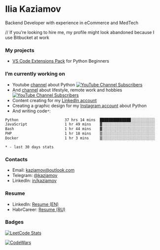 # Ilia Kaziamov

Backend Developer with experience in eCommerce and MedTech

// If you're looking to hire me, my profile might look abandoned because I use Bitbucket at work

<!--
## About


The beginning of my career was working in a small online store in Krasnoyarsk (Siberia). I was fascinated by working with clients and improving order picking and delivery algorithms.

As an online store manager, I have been involved in sales and customer service for 2 regional and 3 federal online stores for 6 years.

After that, I began to look for opportunities to work remotely and influence processes more, so I started freelancing in the field of social media marketing and graphic design.

Over time, I rethought my career and realized that I was fascinated by the technical side of online sales and I began training as a developer.
-->
### My projects
* [VS Code Extensions Pack](https://marketplace.visualstudio.com/items?itemName=kaziamov.quickstart-python-pack&ssr=false#overview) for Python Beginners


### I’m currently working on
  * Youtube [channel](https://www.youtube.com/channel/UCYspuehThql30psLWg3c-fA/?sub_confirmation=1) about Python [![YouTube Channel Subscribers](https://img.shields.io/youtube/channel/subscribers/UCYspuehThql30psLWg3c-fA)](https://www.youtube.com/channel/UCYspuehThql30psLWg3c-fA/?sub_confirmation=1) 
  * And [channel](https://www.youtube.com/channel/UCYLIThkSR1JmUoxLXtc-S9w/?sub_confirmation=1) about lifestyle, remote work and hobbies [![YouTube Channel Subscribers](https://img.shields.io/youtube/channel/subscribers/UCYLIThkSR1JmUoxLXtc-S9w)](https://www.youtube.com/channel/UCYLIThkSR1JmUoxLXtc-S9w/?sub_confirmation=1) 
  * Content creating  for my [LinkedIn account](https://www.linkedin.com/feed/hashtag/?keywords=kaziamov)
  * Creating a graphic design for my [Instagram account](https://instagram.com/kaziamov_) about Python
  * And writing code```*```:

<!--START_SECTION:waka-->

```txt
Python                     37 hrs 14 mins  ██████████████░░░░░░░░░░░   55.40 %
JavaScript                 1 hr 49 mins    ▓░░░░░░░░░░░░░░░░░░░░░░░░   02.72 %
Bash                       1 hr 44 mins    ▓░░░░░░░░░░░░░░░░░░░░░░░░   02.59 %
PHP                        1 hr 18 mins    ▒░░░░░░░░░░░░░░░░░░░░░░░░   01.95 %
Docker                     1 hr 3 mins     ▒░░░░░░░░░░░░░░░░░░░░░░░░   01.57 %
```

<!--END_SECTION:waka-->
 ```* - last 30 days stats```

<!--
## What I'm planning to do

## I’m currently learning ...

## 👯 I’m looking to collaborate on ...
## 🤔 I’m looking for help with ...
## 💬 Ask me about graphic design, marketing or psychology
## 📫 How to reach me: ...
## 😄 Pronouns: ...
## ⚡ Fun fact: ...
-->

### Contacts
* Email: [kaziamov@outlook.com](mailto:kaziamov@outlook.com)
* Telegram: [@kaziamov](https://t.me/kaziamov)
* LinkedIn: [in/kaziamov](https://www.linkedin.com/in/kaziamov)

### Resume
* LinkedIn: [Resume (EN)](https://www.linkedin.com/in/kaziamov)
* HabrCareer: [Resume (RU)](https://career.habr.com/kaziamov)


### Badges

[![LeetCode Stats](https://leetcard.jacoblin.cool/kaziamov?theme=dark&font=source_code_pro)](https://leetcode.com/kaziamov/)

[![CodeWars](https://www.codewars.com/users/kaziamov/badges/large)](https://www.codewars.com/r/N0so6Q)

<!-- ## How is it going? Very well... -->

